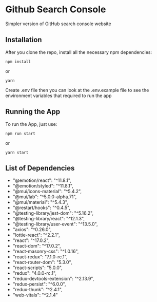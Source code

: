 # Github Search Console

Simpler version of GitHub search console website

## Installation

After you clone the repo, install all the necessary npm dependencies:

```
npm install
```

or

```
yarn
```
Create .env file then you can look at the .env.example file to see the environment variables that required to run the app

## Running the App

To run the App, just use:

```
npm run start
```

or

```
yarn start
```

## List of Dependencies

* "@emotion/react": "^11.8.1",
* "@emotion/styled": "^11.8.1",
* "@mui/icons-material": "^5.4.2",
* "@mui/lab": "^5.0.0-alpha.71",
* "@mui/material": "^5.4.3",
* "@restart/hooks": "^0.4.5",
* "@testing-library/jest-dom": "^5.16.2",
* "@testing-library/react": "^12.1.3",
* "@testing-library/user-event": "^13.5.0",
* "axios": "^0.26.0",
* "lottie-react": "^2.2.1",
* "react": "^17.0.2",
* "react-dom": "^17.0.2",
* "react-masonry-css": "^1.0.16",
* "react-redux": "7.1.0-rc.1",
* "react-router-dom": "5.3.0",
* "react-scripts": "5.0.0",
* "redux": "4.0.0-rc.1",
* "redux-devtools-extension": "^2.13.9",
* "redux-persist": "^6.0.0",
* "redux-thunk": "^2.4.1",
* "web-vitals": "^2.1.4"
